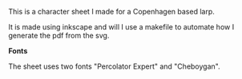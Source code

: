 This is a character sheet I made for a Copenhagen based larp.

It is made using inkscape and will I use a makefile to automate how I generate the pdf from the svg.

**Fonts**

The sheet uses two fonts "Percolator Expert" and "Cheboygan".

